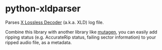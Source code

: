 # python-xldparser

Parses [X Lossless Decoder](https://tmkk.undo.jp/xld/) (a.k.a. XLD) log file.

Combine this library with another library like [mutagen](https://github.com/quodlibet/mutagen), you can easily add ripping status (e.g. AccurateRip status, failing sector information) to your ripped audio file, as a metadata.